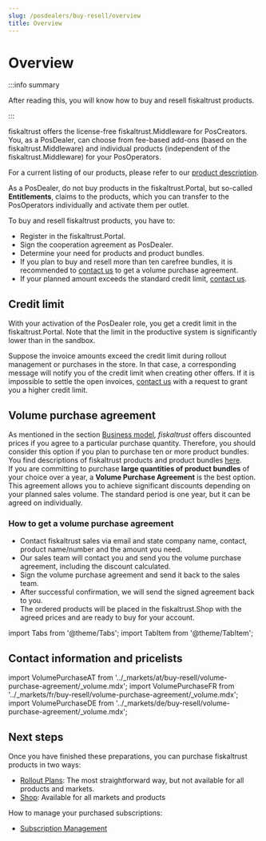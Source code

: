 ```yaml
---
slug: /posdealers/buy-resell/overview
title: Overview
---
```

# Overview

:::info summary

After reading this, you will know how to buy and resell fiskaltrust products.

:::

fiskaltrust offers the license-free fiskaltrust.Middleware for PosCreators. You, as a PosDealer, can choose from fee-based add-ons (based on the fiskaltrust.Middleware) and individual products (independent of the fiskaltrust.Middleware) for your PosOperators.

For a current listing of our products, please refer to our [product description](./products/overview.md).

As a PosDealer, do not buy products in the fiskaltrust.Portal, but so-called **Entitlements**, claims to the products, which you can transfer to the PosOperators individually and activate them per outlet. 

To buy and resell fiskaltrust products, you have to:
* Register in the fiskaltrust.Portal.
* Sign the cooperation agreement as PosDealer.
* Determine your need for products and product bundles.
* If you plan to buy and resell more than ten carefree bundles, it is recommended to [contact us](overview.md#contact-information-and-pricelists) to get a volume purchase agreement. 
* If your planned amount exceeds the standard credit limit, [contact us](overview.md#contact-information-and-pricelists).


## Credit limit

With your activation of the PosDealer role, you get a credit limit in the fiskaltrust.Portal. Note that the limit in the productive system is significantly lower than in the sandbox.

Suppose the invoice amounts exceed the credit limit during rollout management or purchases in the store. In that case, a corresponding message will notify you of the credit limit when creating other offers. 
If it is impossible to settle the open invoices, [contact us](overview.md#contact-information-and-pricelists) with a request to grant you a higher credit limit. 

## Volume purchase agreement

As mentioned in the section [Business model](../overview/business-model.md), _fiskaltrust_ offers discounted prices if you agree to a particular purchase quantity. Therefore, you should consider this option if you plan to purchase ten or more product bundles. You find descriptions of fiskaltrust products and product bundles [here](./products/overview.md).  
If you are committing to purchase **large quantities of product bundles** of your choice over a year, a **Volume Purchase Agreement** is the best option. This agreement allows you to achieve significant discounts depending on your planned sales volume.
The standard period is one year, but it can be agreed on individually. 

### How to get a volume purchase agreement

* Contact fiskaltrust sales via email and state company name, contact, product name/number and the amount you need.
* Our sales team will contact you and send you the volume purchase agreement, including the discount calculated.
* Sign the volume purchase agreement and send it back to the sales team.
* After successful confirmation, we will send the signed agreement back to you.
* The ordered products will be placed in the fiskaltrust.Shop with the agreed prices and are ready to buy for your account.

import Tabs from '@theme/Tabs';
import TabItem from '@theme/TabItem';

## Contact information and pricelists

import VolumePurchaseAT from '../_markets/at/buy-resell/volume-purchase-agreement/_volume.mdx';
import VolumePurchaseFR from '../_markets/fr/buy-resell/volume-purchase-agreement/_volume.mdx';
import VolumePurchaseDE from '../_markets/de/buy-resell/volume-purchase-agreement/_volume.mdx';

<Tabs groupId="market">

  <TabItem value="AT" label="Austria">
    <VolumePurchaseAT />
  </TabItem>

  <TabItem value="FR" label="France">
    <VolumePurchaseFR />
  </TabItem>

  <TabItem value="DE" label="Germany">
    <VolumePurchaseDE />
  </TabItem>

</Tabs>

## Next steps

Once you have finished these preparations, you can purchase fiskaltrust products in two ways:

* [Rollout Plans](./rollout-plans.md): The most straightforward way, but not available for all products and markets.
* [Shop](./shop.md): Available for all markets and products

How to manage your purchased subscriptions:
* [Subscription Management](./subscription-management.md)